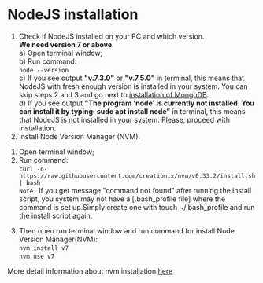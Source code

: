 # NodeJS installation

1. Check if NodeJS installed on your PC and which version. <br>
**We need version 7 or above**.<br> 
a) Open terminal window; <br> 
b) Run command:<br> `node --version`<br>
c) If you see output **"v.7.3.0"** or **"v.7.5.0"** in terminal, this means that NodeJS with fresh enough version is installed in your system. You can skip steps 2 and 3 and go next to [installation of MongoDB](/install-mongodb.md).</br>
d) If you see output **"The program 'node' is currently not installed. You can install it by typing: sudo apt install node"** in terminal, this means that NodeJS is not installed in your system. Please, proceed with installation.<br>                                       
2. Install Node Version Manager (NVM). <br> 
1) Open terminal window; <br> 
2) Run command:<br>`curl -o- https://raw.githubusercontent.com/creationix/nvm/v0.33.2/install.sh | bash` <br>
`Note:` If you get message "command not found" after running the install script, you system may not have a [.bash_profile file] where the command is set up.Simply create one with touch ~/.bash_profile and run the install script again.
3. Then open run terminal window and run command for install Node Version Manager(NVM):<br>`nvm install v7`<br> `nvm use v7`

More detail information about nvm installation [here](https://github.com/creationix/nvm#install-script)


